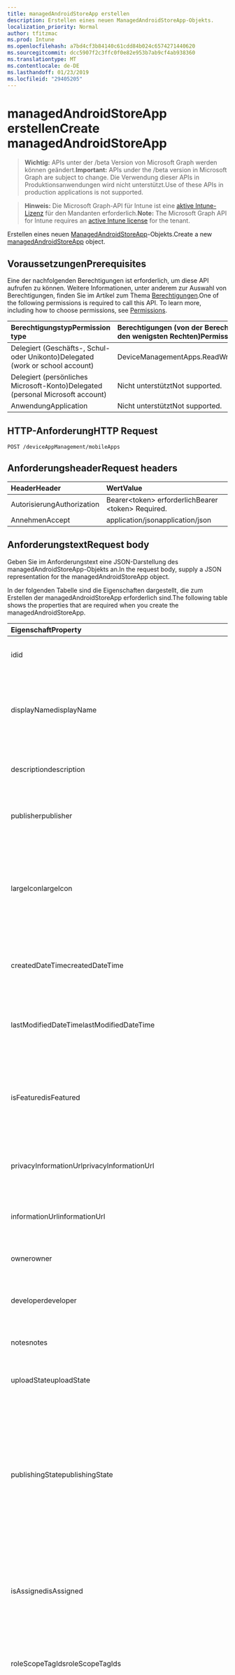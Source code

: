 ```yaml
---
title: managedAndroidStoreApp erstellen
description: Erstellen eines neuen ManagedAndroidStoreApp-Objekts.
localization_priority: Normal
author: tfitzmac
ms.prod: Intune
ms.openlocfilehash: a7bd4cf3b84140c61cdd84b024c6574271440620
ms.sourcegitcommit: dcc5907f2c3ffc0f0e82e953b7ab9cf4ab938360
ms.translationtype: MT
ms.contentlocale: de-DE
ms.lasthandoff: 01/23/2019
ms.locfileid: "29405205"
---
```

# <a name="create-managedandroidstoreapp"></a><span data-ttu-id="73427-103">managedAndroidStoreApp erstellen</span><span class="sxs-lookup"><span data-stu-id="73427-103">Create managedAndroidStoreApp</span></span>

> <span data-ttu-id="73427-104">**Wichtig:** APIs unter der /beta Version von Microsoft Graph werden können geändert.</span><span class="sxs-lookup"><span data-stu-id="73427-104">**Important:** APIs under the /beta version in Microsoft Graph are subject to change.</span></span> <span data-ttu-id="73427-105">Die Verwendung dieser APIs in Produktionsanwendungen wird nicht unterstützt.</span><span class="sxs-lookup"><span data-stu-id="73427-105">Use of these APIs in production applications is not supported.</span></span>

> <span data-ttu-id="73427-106">**Hinweis:** Die Microsoft Graph-API für Intune ist eine [aktive Intune-Lizenz](https://go.microsoft.com/fwlink/?linkid=839381) für den Mandanten erforderlich.</span><span class="sxs-lookup"><span data-stu-id="73427-106">**Note:** The Microsoft Graph API for Intune requires an [active Intune license](https://go.microsoft.com/fwlink/?linkid=839381) for the tenant.</span></span>

<span data-ttu-id="73427-107">Erstellen eines neuen [ManagedAndroidStoreApp](../resources/intune-apps-managedandroidstoreapp.md)-Objekts.</span><span class="sxs-lookup"><span data-stu-id="73427-107">Create a new [managedAndroidStoreApp](../resources/intune-apps-managedandroidstoreapp.md) object.</span></span>

## <a name="prerequisites"></a><span data-ttu-id="73427-108">Voraussetzungen</span><span class="sxs-lookup"><span data-stu-id="73427-108">Prerequisites</span></span>
<span data-ttu-id="73427-p102">Eine der nachfolgenden Berechtigungen ist erforderlich, um diese API aufrufen zu können. Weitere Informationen, unter anderem zur Auswahl von Berechtigungen, finden Sie im Artikel zum Thema [Berechtigungen](/concepts/permissions-reference.md).</span><span class="sxs-lookup"><span data-stu-id="73427-p102">One of the following permissions is required to call this API. To learn more, including how to choose permissions, see [Permissions](/concepts/permissions-reference.md).</span></span>

|<span data-ttu-id="73427-111">Berechtigungstyp</span><span class="sxs-lookup"><span data-stu-id="73427-111">Permission type</span></span>|<span data-ttu-id="73427-112">Berechtigungen (von der Berechtigung mit den meisten Rechten zu der mit den wenigsten Rechten)</span><span class="sxs-lookup"><span data-stu-id="73427-112">Permissions (from most to least privileged)</span></span>|
|:---|:---|
|<span data-ttu-id="73427-113">Delegiert (Geschäfts-, Schul- oder Unikonto)</span><span class="sxs-lookup"><span data-stu-id="73427-113">Delegated (work or school account)</span></span>|<span data-ttu-id="73427-114">DeviceManagementApps.ReadWrite.All</span><span class="sxs-lookup"><span data-stu-id="73427-114">DeviceManagementApps.ReadWrite.All</span></span>|
|<span data-ttu-id="73427-115">Delegiert (persönliches Microsoft-Konto)</span><span class="sxs-lookup"><span data-stu-id="73427-115">Delegated (personal Microsoft account)</span></span>|<span data-ttu-id="73427-116">Nicht unterstützt</span><span class="sxs-lookup"><span data-stu-id="73427-116">Not supported.</span></span>|
|<span data-ttu-id="73427-117">Anwendung</span><span class="sxs-lookup"><span data-stu-id="73427-117">Application</span></span>|<span data-ttu-id="73427-118">Nicht unterstützt</span><span class="sxs-lookup"><span data-stu-id="73427-118">Not supported.</span></span>|

## <a name="http-request"></a><span data-ttu-id="73427-119">HTTP-Anforderung</span><span class="sxs-lookup"><span data-stu-id="73427-119">HTTP Request</span></span>
<!-- {
  "blockType": "ignored"
}
-->
``` http
POST /deviceAppManagement/mobileApps
```

## <a name="request-headers"></a><span data-ttu-id="73427-120">Anforderungsheader</span><span class="sxs-lookup"><span data-stu-id="73427-120">Request headers</span></span>
|<span data-ttu-id="73427-121">Header</span><span class="sxs-lookup"><span data-stu-id="73427-121">Header</span></span>|<span data-ttu-id="73427-122">Wert</span><span class="sxs-lookup"><span data-stu-id="73427-122">Value</span></span>|
|:---|:---|
|<span data-ttu-id="73427-123">Autorisierung</span><span class="sxs-lookup"><span data-stu-id="73427-123">Authorization</span></span>|<span data-ttu-id="73427-124">Bearer&lt;token&gt; erforderlich</span><span class="sxs-lookup"><span data-stu-id="73427-124">Bearer &lt;token&gt; Required.</span></span>|
|<span data-ttu-id="73427-125">Annehmen</span><span class="sxs-lookup"><span data-stu-id="73427-125">Accept</span></span>|<span data-ttu-id="73427-126">application/json</span><span class="sxs-lookup"><span data-stu-id="73427-126">application/json</span></span>|

## <a name="request-body"></a><span data-ttu-id="73427-127">Anforderungstext</span><span class="sxs-lookup"><span data-stu-id="73427-127">Request body</span></span>
<span data-ttu-id="73427-128">Geben Sie im Anforderungstext eine JSON-Darstellung des managedAndroidStoreApp-Objekts an.</span><span class="sxs-lookup"><span data-stu-id="73427-128">In the request body, supply a JSON representation for the managedAndroidStoreApp object.</span></span>

<span data-ttu-id="73427-129">In der folgenden Tabelle sind die Eigenschaften dargestellt, die zum Erstellen der managedAndroidStoreApp erforderlich sind.</span><span class="sxs-lookup"><span data-stu-id="73427-129">The following table shows the properties that are required when you create the managedAndroidStoreApp.</span></span>

|<span data-ttu-id="73427-130">Eigenschaft</span><span class="sxs-lookup"><span data-stu-id="73427-130">Property</span></span>|<span data-ttu-id="73427-131">Typ</span><span class="sxs-lookup"><span data-stu-id="73427-131">Type</span></span>|<span data-ttu-id="73427-132">Beschreibung</span><span class="sxs-lookup"><span data-stu-id="73427-132">Description</span></span>|
|:---|:---|:---|
|<span data-ttu-id="73427-133">id</span><span class="sxs-lookup"><span data-stu-id="73427-133">id</span></span>|<span data-ttu-id="73427-134">Zeichenfolge</span><span class="sxs-lookup"><span data-stu-id="73427-134">String</span></span>|<span data-ttu-id="73427-135">Schlüssel der Entität</span><span class="sxs-lookup"><span data-stu-id="73427-135">Key of the entity.</span></span> <span data-ttu-id="73427-136">Geerbt von [mobileApp](../resources/intune-apps-mobileapp.md).</span><span class="sxs-lookup"><span data-stu-id="73427-136">Inherited from [mobileApp](../resources/intune-apps-mobileapp.md)</span></span>|
|<span data-ttu-id="73427-137">displayName</span><span class="sxs-lookup"><span data-stu-id="73427-137">displayName</span></span>|<span data-ttu-id="73427-138">Zeichenfolge</span><span class="sxs-lookup"><span data-stu-id="73427-138">String</span></span>|<span data-ttu-id="73427-139">Der vom Administrator bereitgestellte oder importierte Titel der App.</span><span class="sxs-lookup"><span data-stu-id="73427-139">The admin provided or imported title of the app.</span></span> <span data-ttu-id="73427-140">Geerbt von [mobileApp](../resources/intune-apps-mobileapp.md).</span><span class="sxs-lookup"><span data-stu-id="73427-140">Inherited from [mobileApp](../resources/intune-apps-mobileapp.md)</span></span>|
|<span data-ttu-id="73427-141">description</span><span class="sxs-lookup"><span data-stu-id="73427-141">description</span></span>|<span data-ttu-id="73427-142">Zeichenfolge</span><span class="sxs-lookup"><span data-stu-id="73427-142">String</span></span>|<span data-ttu-id="73427-143">Beschreibung der App.</span><span class="sxs-lookup"><span data-stu-id="73427-143">The description of the app.</span></span> <span data-ttu-id="73427-144">Geerbt von [mobileApp](../resources/intune-apps-mobileapp.md).</span><span class="sxs-lookup"><span data-stu-id="73427-144">Inherited from [mobileApp](../resources/intune-apps-mobileapp.md)</span></span>|
|<span data-ttu-id="73427-145">publisher</span><span class="sxs-lookup"><span data-stu-id="73427-145">publisher</span></span>|<span data-ttu-id="73427-146">Zeichenfolge</span><span class="sxs-lookup"><span data-stu-id="73427-146">String</span></span>|<span data-ttu-id="73427-147">Der Herausgeber der App.</span><span class="sxs-lookup"><span data-stu-id="73427-147">The publisher of the app.</span></span> <span data-ttu-id="73427-148">Geerbt von [mobileApp](../resources/intune-apps-mobileapp.md).</span><span class="sxs-lookup"><span data-stu-id="73427-148">Inherited from [mobileApp](../resources/intune-apps-mobileapp.md)</span></span>|
|<span data-ttu-id="73427-149">largeIcon</span><span class="sxs-lookup"><span data-stu-id="73427-149">largeIcon</span></span>|[<span data-ttu-id="73427-150">mimeContent</span><span class="sxs-lookup"><span data-stu-id="73427-150">mimeContent</span></span>](../resources/intune-shared-mimecontent.md)|<span data-ttu-id="73427-151">Das große Symbol, das in den App-Details angezeigt und für den Upload des Symbols verwendet werden soll.</span><span class="sxs-lookup"><span data-stu-id="73427-151">The large icon, to be displayed in the app details and used for upload of the icon.</span></span> <span data-ttu-id="73427-152">Geerbt von [mobileApp](../resources/intune-apps-mobileapp.md).</span><span class="sxs-lookup"><span data-stu-id="73427-152">Inherited from [mobileApp](../resources/intune-apps-mobileapp.md)</span></span>|
|<span data-ttu-id="73427-153">createdDateTime</span><span class="sxs-lookup"><span data-stu-id="73427-153">createdDateTime</span></span>|<span data-ttu-id="73427-154">DateTimeOffset</span><span class="sxs-lookup"><span data-stu-id="73427-154">DateTimeOffset</span></span>|<span data-ttu-id="73427-155">Datum und Uhrzeit der Erstellung der App.</span><span class="sxs-lookup"><span data-stu-id="73427-155">The date and time the app was created.</span></span> <span data-ttu-id="73427-156">Geerbt von [mobileApp](../resources/intune-apps-mobileapp.md).</span><span class="sxs-lookup"><span data-stu-id="73427-156">Inherited from [mobileApp](../resources/intune-apps-mobileapp.md)</span></span>|
|<span data-ttu-id="73427-157">lastModifiedDateTime</span><span class="sxs-lookup"><span data-stu-id="73427-157">lastModifiedDateTime</span></span>|<span data-ttu-id="73427-158">DateTimeOffset</span><span class="sxs-lookup"><span data-stu-id="73427-158">DateTimeOffset</span></span>|<span data-ttu-id="73427-159">Datum und Uhrzeit der letzten Änderung der App.</span><span class="sxs-lookup"><span data-stu-id="73427-159">The date and time the app was last modified.</span></span> <span data-ttu-id="73427-160">Geerbt von [mobileApp](../resources/intune-apps-mobileapp.md).</span><span class="sxs-lookup"><span data-stu-id="73427-160">Inherited from [mobileApp](../resources/intune-apps-mobileapp.md)</span></span>|
|<span data-ttu-id="73427-161">isFeatured</span><span class="sxs-lookup"><span data-stu-id="73427-161">isFeatured</span></span>|<span data-ttu-id="73427-162">Boolean</span><span class="sxs-lookup"><span data-stu-id="73427-162">Boolean</span></span>|<span data-ttu-id="73427-163">Wert, der angibt, ob die App vom Administrator als empfohlen markiert wurde. Geerbt von [mobileApp](../resources/intune-apps-mobileapp.md).</span><span class="sxs-lookup"><span data-stu-id="73427-163">The value indicating whether the app is marked as featured by the admin. Inherited from [mobileApp](../resources/intune-apps-mobileapp.md)</span></span>|
|<span data-ttu-id="73427-164">privacyInformationUrl</span><span class="sxs-lookup"><span data-stu-id="73427-164">privacyInformationUrl</span></span>|<span data-ttu-id="73427-165">Zeichenfolge</span><span class="sxs-lookup"><span data-stu-id="73427-165">String</span></span>|<span data-ttu-id="73427-166">URL zur Datenschutzerklärung.</span><span class="sxs-lookup"><span data-stu-id="73427-166">The privacy statement Url.</span></span> <span data-ttu-id="73427-167">Geerbt von [mobileApp](../resources/intune-apps-mobileapp.md).</span><span class="sxs-lookup"><span data-stu-id="73427-167">Inherited from [mobileApp](../resources/intune-apps-mobileapp.md)</span></span>|
|<span data-ttu-id="73427-168">informationUrl</span><span class="sxs-lookup"><span data-stu-id="73427-168">informationUrl</span></span>|<span data-ttu-id="73427-169">Zeichenfolge</span><span class="sxs-lookup"><span data-stu-id="73427-169">String</span></span>|<span data-ttu-id="73427-170">URL zur Seite mit weiteren Informationen.</span><span class="sxs-lookup"><span data-stu-id="73427-170">The more information Url.</span></span> <span data-ttu-id="73427-171">Geerbt von [mobileApp](../resources/intune-apps-mobileapp.md).</span><span class="sxs-lookup"><span data-stu-id="73427-171">Inherited from [mobileApp](../resources/intune-apps-mobileapp.md)</span></span>|
|<span data-ttu-id="73427-172">owner</span><span class="sxs-lookup"><span data-stu-id="73427-172">owner</span></span>|<span data-ttu-id="73427-173">Zeichenfolge</span><span class="sxs-lookup"><span data-stu-id="73427-173">String</span></span>|<span data-ttu-id="73427-174">Der Besitzer der App.</span><span class="sxs-lookup"><span data-stu-id="73427-174">The owner of the app.</span></span> <span data-ttu-id="73427-175">Geerbt von [mobileApp](../resources/intune-apps-mobileapp.md).</span><span class="sxs-lookup"><span data-stu-id="73427-175">Inherited from [mobileApp](../resources/intune-apps-mobileapp.md)</span></span>|
|<span data-ttu-id="73427-176">developer</span><span class="sxs-lookup"><span data-stu-id="73427-176">developer</span></span>|<span data-ttu-id="73427-177">Zeichenfolge</span><span class="sxs-lookup"><span data-stu-id="73427-177">String</span></span>|<span data-ttu-id="73427-178">Der Entwickler der App.</span><span class="sxs-lookup"><span data-stu-id="73427-178">The developer of the app.</span></span> <span data-ttu-id="73427-179">Geerbt von [mobileApp](../resources/intune-apps-mobileapp.md).</span><span class="sxs-lookup"><span data-stu-id="73427-179">Inherited from [mobileApp](../resources/intune-apps-mobileapp.md)</span></span>|
|<span data-ttu-id="73427-180">notes</span><span class="sxs-lookup"><span data-stu-id="73427-180">notes</span></span>|<span data-ttu-id="73427-181">Zeichenfolge</span><span class="sxs-lookup"><span data-stu-id="73427-181">String</span></span>|<span data-ttu-id="73427-182">Hinweise zur App.</span><span class="sxs-lookup"><span data-stu-id="73427-182">Notes for the app.</span></span> <span data-ttu-id="73427-183">Geerbt von [mobileApp](../resources/intune-apps-mobileapp.md).</span><span class="sxs-lookup"><span data-stu-id="73427-183">Inherited from [mobileApp](../resources/intune-apps-mobileapp.md)</span></span>|
|<span data-ttu-id="73427-184">uploadState</span><span class="sxs-lookup"><span data-stu-id="73427-184">uploadState</span></span>|<span data-ttu-id="73427-185">Int32</span><span class="sxs-lookup"><span data-stu-id="73427-185">Int32</span></span>|<span data-ttu-id="73427-186">Der Upload-Zustand.</span><span class="sxs-lookup"><span data-stu-id="73427-186">The upload state.</span></span> <span data-ttu-id="73427-187">Geerbt von [mobileApp](../resources/intune-apps-mobileapp.md).</span><span class="sxs-lookup"><span data-stu-id="73427-187">Inherited from [mobileApp](../resources/intune-apps-mobileapp.md)</span></span>|
|<span data-ttu-id="73427-188">publishingState</span><span class="sxs-lookup"><span data-stu-id="73427-188">publishingState</span></span>|[<span data-ttu-id="73427-189">mobileAppPublishingState</span><span class="sxs-lookup"><span data-stu-id="73427-189">mobileAppPublishingState</span></span>](../resources/intune-apps-mobileapppublishingstate.md)|<span data-ttu-id="73427-190">Der Veröffentlichungsstatus der App.</span><span class="sxs-lookup"><span data-stu-id="73427-190">The publishing state for the app.</span></span> <span data-ttu-id="73427-191">Eine App kann erst zugewiesen werden, wenn sie veröffentlicht wurde.</span><span class="sxs-lookup"><span data-stu-id="73427-191">The app cannot be assigned unless the app is published.</span></span> <span data-ttu-id="73427-192">Geerbt von [MobileApp](../resources/intune-apps-mobileapp.md).</span><span class="sxs-lookup"><span data-stu-id="73427-192">Inherited from [mobileApp](../resources/intune-apps-mobileapp.md).</span></span> <span data-ttu-id="73427-193">Mögliche Werte sind: `notPublished`, `processing` und `published`.</span><span class="sxs-lookup"><span data-stu-id="73427-193">Possible values are: `notPublished`, `processing`, `published`.</span></span>|
|<span data-ttu-id="73427-194">isAssigned</span><span class="sxs-lookup"><span data-stu-id="73427-194">isAssigned</span></span>|<span data-ttu-id="73427-195">Boolean</span><span class="sxs-lookup"><span data-stu-id="73427-195">Boolean</span></span>|<span data-ttu-id="73427-196">Der Wert, der angibt, ob die app mindestens eine Gruppe zugeordnet ist.</span><span class="sxs-lookup"><span data-stu-id="73427-196">The value indicating whether the app is assigned to at least one group.</span></span> <span data-ttu-id="73427-197">Geerbt von [mobileApp](../resources/intune-apps-mobileapp.md).</span><span class="sxs-lookup"><span data-stu-id="73427-197">Inherited from [mobileApp](../resources/intune-apps-mobileapp.md)</span></span>|
|<span data-ttu-id="73427-198">roleScopeTagIds</span><span class="sxs-lookup"><span data-stu-id="73427-198">roleScopeTagIds</span></span>|<span data-ttu-id="73427-199">Zeichenfolgenauflistung</span><span class="sxs-lookup"><span data-stu-id="73427-199">String collection</span></span>|<span data-ttu-id="73427-200">Liste der Bereichs-Tag-Ids für diese mobile app.</span><span class="sxs-lookup"><span data-stu-id="73427-200">List of scope tag ids for this mobile app.</span></span> <span data-ttu-id="73427-201">Geerbt von [mobileApp](../resources/intune-apps-mobileapp.md).</span><span class="sxs-lookup"><span data-stu-id="73427-201">Inherited from [mobileApp](../resources/intune-apps-mobileapp.md)</span></span>|
|<span data-ttu-id="73427-202">appAvailability</span><span class="sxs-lookup"><span data-stu-id="73427-202">appAvailability</span></span>|[<span data-ttu-id="73427-203">managedAppAvailability</span><span class="sxs-lookup"><span data-stu-id="73427-203">managedAppAvailability</span></span>](../resources/intune-apps-managedappavailability.md)|<span data-ttu-id="73427-204">Die Verfügbarkeit der Anwendung.</span><span class="sxs-lookup"><span data-stu-id="73427-204">The Application's availability.</span></span> <span data-ttu-id="73427-205">Geerbt von [ManagedApp](../resources/intune-apps-managedapp.md).</span><span class="sxs-lookup"><span data-stu-id="73427-205">Inherited from [managedApp](../resources/intune-apps-managedapp.md).</span></span> <span data-ttu-id="73427-206">Mögliche Werte: `global`, `lineOfBusiness`.</span><span class="sxs-lookup"><span data-stu-id="73427-206">Possible values are: `global`, `lineOfBusiness`.</span></span>|
|<span data-ttu-id="73427-207">version</span><span class="sxs-lookup"><span data-stu-id="73427-207">version</span></span>|<span data-ttu-id="73427-208">Zeichenfolge</span><span class="sxs-lookup"><span data-stu-id="73427-208">String</span></span>|<span data-ttu-id="73427-209">Die Version der Anwendung.</span><span class="sxs-lookup"><span data-stu-id="73427-209">The Application's version.</span></span> <span data-ttu-id="73427-210">Geerbt von [managedApp](../resources/intune-apps-managedapp.md)</span><span class="sxs-lookup"><span data-stu-id="73427-210">Inherited from [managedApp](../resources/intune-apps-managedapp.md)</span></span>|
|<span data-ttu-id="73427-211">packageId</span><span class="sxs-lookup"><span data-stu-id="73427-211">packageId</span></span>|<span data-ttu-id="73427-212">Zeichenfolge</span><span class="sxs-lookup"><span data-stu-id="73427-212">String</span></span>|<span data-ttu-id="73427-213">Die Paket-ID der App.</span><span class="sxs-lookup"><span data-stu-id="73427-213">The app's package ID.</span></span>|
|<span data-ttu-id="73427-214">appStoreUrl</span><span class="sxs-lookup"><span data-stu-id="73427-214">appStoreUrl</span></span>|<span data-ttu-id="73427-215">Zeichenfolge</span><span class="sxs-lookup"><span data-stu-id="73427-215">String</span></span>|<span data-ttu-id="73427-216">Die URL des Android-App-Stores.</span><span class="sxs-lookup"><span data-stu-id="73427-216">The Android AppStoreUrl.</span></span>|
|<span data-ttu-id="73427-217">minimumSupportedOperatingSystem</span><span class="sxs-lookup"><span data-stu-id="73427-217">minimumSupportedOperatingSystem</span></span>|[<span data-ttu-id="73427-218">androidMinimumOperatingSystem</span><span class="sxs-lookup"><span data-stu-id="73427-218">androidMinimumOperatingSystem</span></span>](../resources/intune-apps-androidminimumoperatingsystem.md)|<span data-ttu-id="73427-219">Der Wert für die Mindestversion des unterstützten Betriebssystems.</span><span class="sxs-lookup"><span data-stu-id="73427-219">The value for the minimum supported operating system.</span></span>|



## <a name="response"></a><span data-ttu-id="73427-220">Antwort</span><span class="sxs-lookup"><span data-stu-id="73427-220">Response</span></span>
<span data-ttu-id="73427-221">Wenn die Methode erfolgreich verläuft, werden der Antwortcode `201 Created` und das [managedAndroidStoreApp](../resources/intune-apps-managedandroidstoreapp.md)-Objekt im Antworttext zurückgegeben.</span><span class="sxs-lookup"><span data-stu-id="73427-221">If successful, this method returns a `201 Created` response code and a [managedAndroidStoreApp](../resources/intune-apps-managedandroidstoreapp.md) object in the response body.</span></span>

## <a name="example"></a><span data-ttu-id="73427-222">Beispiel</span><span class="sxs-lookup"><span data-stu-id="73427-222">Example</span></span>

### <a name="request"></a><span data-ttu-id="73427-223">Anforderung</span><span class="sxs-lookup"><span data-stu-id="73427-223">Request</span></span>
<span data-ttu-id="73427-224">Nachfolgend sehen Sie ein Beispiel der Anforderung.</span><span class="sxs-lookup"><span data-stu-id="73427-224">Here is an example of the request.</span></span>
``` http
POST https://graph.microsoft.com/beta/deviceAppManagement/mobileApps
Content-type: application/json
Content-length: 1237

{
  "@odata.type": "#microsoft.graph.managedAndroidStoreApp",
  "displayName": "Display Name value",
  "description": "Description value",
  "publisher": "Publisher value",
  "largeIcon": {
    "@odata.type": "microsoft.graph.mimeContent",
    "type": "Type value",
    "value": "dmFsdWU="
  },
  "isFeatured": true,
  "privacyInformationUrl": "https://example.com/privacyInformationUrl/",
  "informationUrl": "https://example.com/informationUrl/",
  "owner": "Owner value",
  "developer": "Developer value",
  "notes": "Notes value",
  "uploadState": 11,
  "publishingState": "processing",
  "isAssigned": true,
  "roleScopeTagIds": [
    "Role Scope Tag Ids value"
  ],
  "appAvailability": "lineOfBusiness",
  "version": "Version value",
  "packageId": "Package Id value",
  "appStoreUrl": "https://example.com/appStoreUrl/",
  "minimumSupportedOperatingSystem": {
    "@odata.type": "microsoft.graph.androidMinimumOperatingSystem",
    "v4_0": true,
    "v4_0_3": true,
    "v4_1": true,
    "v4_2": true,
    "v4_3": true,
    "v4_4": true,
    "v5_0": true,
    "v5_1": true,
    "v6_0": true,
    "v7_0": true,
    "v7_1": true,
    "v8_0": true,
    "v8_1": true,
    "v9_0": true
  }
}
```

### <a name="response"></a><span data-ttu-id="73427-225">Antwort</span><span class="sxs-lookup"><span data-stu-id="73427-225">Response</span></span>
<span data-ttu-id="73427-p121">Nachfolgend sehen Sie ein Beispiel der Antwort. Hinweis: Das hier gezeigte Antwortobjekt ist möglicherweise aus Platzgründen abgeschnitten. Von einem tatsächlichen Aufruf werden alle Eigenschaften zurückgegeben.</span><span class="sxs-lookup"><span data-stu-id="73427-p121">Here is an example of the response. Note: The response object shown here may be truncated for brevity. All of the properties will be returned from an actual call.</span></span>
``` http
HTTP/1.1 201 Created
Content-Type: application/json
Content-Length: 1409

{
  "@odata.type": "#microsoft.graph.managedAndroidStoreApp",
  "id": "89e7e991-e991-89e7-91e9-e78991e9e789",
  "displayName": "Display Name value",
  "description": "Description value",
  "publisher": "Publisher value",
  "largeIcon": {
    "@odata.type": "microsoft.graph.mimeContent",
    "type": "Type value",
    "value": "dmFsdWU="
  },
  "createdDateTime": "2017-01-01T00:02:43.5775965-08:00",
  "lastModifiedDateTime": "2017-01-01T00:00:35.1329464-08:00",
  "isFeatured": true,
  "privacyInformationUrl": "https://example.com/privacyInformationUrl/",
  "informationUrl": "https://example.com/informationUrl/",
  "owner": "Owner value",
  "developer": "Developer value",
  "notes": "Notes value",
  "uploadState": 11,
  "publishingState": "processing",
  "isAssigned": true,
  "roleScopeTagIds": [
    "Role Scope Tag Ids value"
  ],
  "appAvailability": "lineOfBusiness",
  "version": "Version value",
  "packageId": "Package Id value",
  "appStoreUrl": "https://example.com/appStoreUrl/",
  "minimumSupportedOperatingSystem": {
    "@odata.type": "microsoft.graph.androidMinimumOperatingSystem",
    "v4_0": true,
    "v4_0_3": true,
    "v4_1": true,
    "v4_2": true,
    "v4_3": true,
    "v4_4": true,
    "v5_0": true,
    "v5_1": true,
    "v6_0": true,
    "v7_0": true,
    "v7_1": true,
    "v8_0": true,
    "v8_1": true,
    "v9_0": true
  }
}
```




